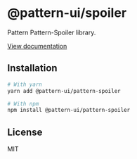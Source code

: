 # @pattern-ui/spoiler

Pattern Pattern-Spoiler library.

[View documentation](https://pattern.icu/)

## Installation

```sh
# With yarn
yarn add @pattern-ui/pattern-spoiler

# With npm
npm install @pattern-ui/pattern-spoiler
```

## License

MIT
